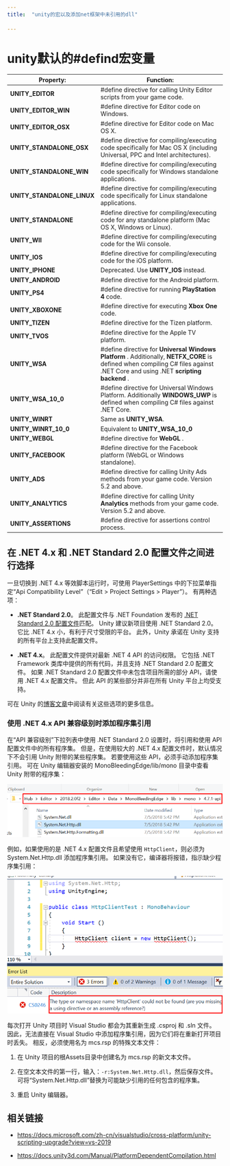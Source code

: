```yaml
---
title:  "unity的宏以及添加net框架中未引用的dll"

---
```


# unity默认的#defind宏变量

| **Property:**                | **Function:**                                                                                                                                                                    |
| ---------------------------- | -------------------------------------------------------------------------------------------------------------------------------------------------------------------------------- |
| **UNITY\_EDITOR**            | #define directive for calling Unity Editor scripts from your game code.                                                                                                          |
| **UNITY\_EDITOR\_WIN**       | #define directive for Editor code on Windows.                                                                                                                                    |
| **UNITY\_EDITOR\_OSX**       | #define directive for Editor code on Mac OS X.                                                                                                                                   |
| **UNITY\_STANDALONE\_OSX**   | #define directive for compiling/executing code specifically for Mac OS X (including Universal, PPC and Intel architectures).                                                     |
| **UNITY\_STANDALONE\_WIN**   | #define directive for compiling/executing code specifically for Windows standalone applications.                                                                                 |
| **UNITY\_STANDALONE\_LINUX** | #define directive for compiling/executing code specifically for Linux standalone applications.                                                                                   |
| **UNITY\_STANDALONE**        | #define directive for compiling/executing code for any standalone platform (Mac OS X, Windows or Linux).                                                                         |
| **UNITY\_WII**               | #define directive for compiling/executing code for the Wii console.                                                                                                              |
| **UNITY\_IOS**               | #define directive for compiling/executing code for the iOS platform.                                                                                                             |
| **UNITY\_IPHONE**            | Deprecated. Use **UNITY\_IOS** instead.                                                                                                                                          |
| **UNITY\_ANDROID**           | #define directive for the Android platform.                                                                                                                                      |
| **UNITY\_PS4**               | #define directive for running **PlayStation 4**  code.                                                                                                                           |
| **UNITY\_XBOXONE**           | #define directive for executing **Xbox One**  code.                                                                                                                              |
| **UNITY\_TIZEN**             | #define directive for the Tizen platform.                                                                                                                                        |
| **UNITY\_TVOS**              | #define directive for the Apple TV platform.                                                                                                                                     |
| **UNITY\_WSA**               | #define directive for **Universal Windows Platform** . Additionally, **NETFX\_CORE** is defined when compiling C# files against .NET Core and using .NET **scripting backend** . |
| **UNITY\_WSA\_10\_0**        | #define directive for Universal Windows Platform. Additionally **WINDOWS\_UWP** is defined when compiling C# files against .NET Core.                                            |
| **UNITY\_WINRT**             | Same as **UNITY\_WSA**.                                                                                                                                                          |
| **UNITY\_WINRT\_10\_0**      | Equivalent to **UNITY\_WSA\_10\_0**                                                                                                                                              |
| **UNITY\_WEBGL**             | #define directive for **WebGL** .                                                                                                                                                |
| **UNITY\_FACEBOOK**          | #define directive for the Facebook platform (WebGL or Windows standalone).                                                                                                       |
| **UNITY\_ADS**               | #define directive for calling Unity Ads methods from your game code. Version 5.2 and above.                                                                                      |
| **UNITY\_ANALYTICS**         | #define directive for calling Unity **Analytics**  methods from your game code. Version 5.2 and above.                                                                           |
| **UNITY\_ASSERTIONS**        | #define directive for assertions control process.                                                                                                                                |

## 在 .NET 4.x 和 .NET Standard 2.0 配置文件之间进行选择

一旦切换到 .NET 4.x 等效脚本运行时，可使用 PlayerSettings 中的下拉菜单指定“Api Compatibility Level”（“Edit > Project Settings > Player”）。 有两种选项：

-   **.NET Standard 2.0**。 此配置文件与 .NET Foundation 发布的 [.NET Standard 2.0 配置文件](https://github.com/dotnet/standard/blob/master/docs/versions/netstandard2.0.md)匹配。 Unity 建议新项目使用 .NET Standard 2.0。 它比 .NET 4.x 小，有利于尺寸受限的平台。 此外，Unity 承诺在 Unity 支持的所有平台上支持此配置文件。

-   **.NET 4.x**。 此配置文件提供对最新 .NET 4 API 的访问权限。 它包括 .NET Framework 类库中提供的所有代码，并且支持 .NET Standard 2.0 配置文件。 如果 .NET Standard 2.0 配置文件中未包含项目所需的部分 API，请使用 .NET 4.x 配置文件。 但此 API 的某些部分并非在所有 Unity 平台上均受支持。

可在 Unity 的[博客文章](https://blogs.unity3d.com/2018/03/28/updated-scripting-runtime-in-unity-2018-1-what-does-the-future-hold/)中阅读有关这些选项的更多信息。

### 使用 .NET 4.x API 兼容级别时添加程序集引用

在“API 兼容级别”下拉列表中使用 .NET Standard 2.0 设置时，将引用和使用 API 配置文件中的所有程序集。 但是，在使用较大的 .NET 4.x 配置文件时，默认情况下不会引用 Unity 附带的某些程序集。 若要使用这些 API，必须手动添加程序集引用。 可在 Unity 编辑器安装的 MonoBleedingEdge/lib/mono 目录中查看 Unity 附带的程序集：

![MonoBleedingEdge 目录](../../public/images/2019-09-02-unity-reference-dll/vstu_monobleedingedge.png)

例如，如果使用的是 .NET 4.x 配置文件且希望使用 `HttpClient`，则必须为 System.Net.Http.dll 添加程序集引用。 如果没有它，编译器将报错，指示缺少程序集引用：

![缺少程序集引用](../../public/images/2019-09-02-unity-reference-dll/vstu_missing-reference.png)

每次打开 Unity 项目时 Visual Studio 都会为其重新生成 .csproj 和 .sln 文件。 因此，无法直接在 Visual Studio 中添加程序集引用，因为它们将在重新打开项目时丢失。 相反，必须使用名为 mcs.rsp 的特殊文本文件：

1.  在 Unity 项目的根Assets目录中创建名为 mcs.rsp 的新文本文件。

2.  在空文本文件的第一行，输入：`-r:System.Net.Http.dll`，然后保存文件。 可将“System.Net.Http.dll”替换为可能缺少引用的任何包含的程序集。

3.  重启 Unity 编辑器。

## 相关链接

-   <https://docs.microsoft.com/zh-cn/visualstudio/cross-platform/unity-scripting-upgrade?view=vs-2019>

-   <https://docs.unity3d.com/Manual/PlatformDependentCompilation.html>
